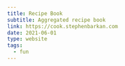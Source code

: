 ```yaml
---
title: Recipe Book
subtitle: Aggregated recipe book
link: https://cook.stephenbarkan.com
date: 2021-06-01
type: website
tags:
  - fun
---
```

